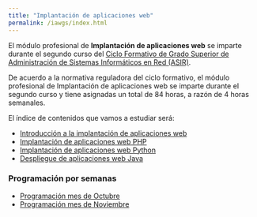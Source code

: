 ```yaml
---
title: "Implantación de aplicaciones web"
permalink: /iawgs/index.html
---
```


El módulo profesional de **Implantación de aplicaciones web** se imparte durante el segundo curso del [Ciclo Formativo de Grado Superior de Administración de Sistemas Informáticos en Red (ASIR)](http://www.aapri.es/curriculo/fp/asir).

De acuerdo a la normativa reguladora del ciclo formativo, el módulo profesional de Implantación de aplicaciones web se imparte durante el segundo curso y tiene asignadas un total de 84 horas, a razón de 4 horas semanales.

El índice de contenidos que vamos a estudiar será:

* [Introducción a la implantación de aplicaciones web](u01)
* [Implantación de aplicaciones web PHP](u02)
* [Implantación de aplicaciones web Python](u03)
* [Despliegue de aplicaciones web Java](u04)

<!--
* [Introducción a la integración continúa y despliegue continuo](u04)

* [Despliegue de aplicaciones web con contenedores. Docker](u06)
-->

### Programación por semanas

* [Programación mes de Octubre](programacion1.html)
* [Programación mes de Noviembre](programacion2.html)